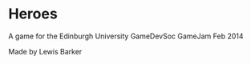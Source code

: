 Heroes
======

A game for the Edinburgh University GameDevSoc GameJam Feb 2014

Made by Lewis Barker
